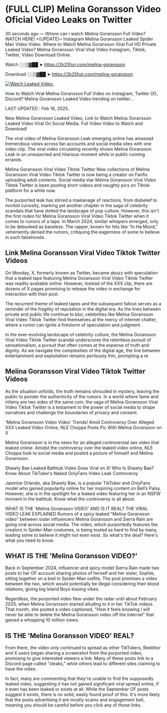 # (FULL CLIP) Melina Goransson Video Oficial Video Leaks on Twitter

30 seconds ago — Where can i watch Melina Goransson Full Video? WATCH HERE! +(UPDATE)~ Instagram Melina Goransson Leaked Spider Man Video Video. Where to Watch Melina Goransson Viral Full HD Private Leaked Video? Melina Goransson Viral Viral Video Instagram, Tiktok, Twitter, Video Download Online.

Watch ░░▒▓██ ➤ https://2k25fun.com/melina-goransson

Download ░░▒▓██ ➤ https://2k25fun.com/melina-goransson

[![Watch Leaked Video.](https://miro.medium.com/v2/resize:fit:828/format:webp/1*cilzJN44JGOrTw9NJCrNHA.gif "Watch Leaked Video")](https://2k25fun.com/melina-goransson)

How to Watch Viral Melina Goransson Full Video on Instagram, Twitter (X), Discord? Melina Goransson Leaked Video trending on twitter...

LAST UPDATED : Feb 16, 2025.

New Melina Goransson Leaked Video, Link to Watch Melina Goransson Leaked Video Viral On Social Media. Full Video Video to Watch and Download!

The viral video of Melina Goransson Leak emerging online has amassed tremendous views across fan accounts and social media sites with one video clip. The viral video circulating recently shows Melina Goransson Leak in an unexpected and hilarious moment while in public running errands.

Melina Goransson Viral Video Tiktok Twitter New collections of Melina Goransson Viral Video Tiktok Twitter is now being a creator on Fanfix uploading adult contents. Social media star Melina Goransson Viral Video Tiktok Twitter is been posting short videos and naughty pics on Tiktok platform for a while now.

The purported leak has stirred a maelanage of reactions, from disbelief to morbid curiosity, marking yet another chapter in the saga of celebrity scandals that have dotted the landscape of pop culture. However, this isn't the first rodeo for Melina Goransson Viral Video Tiktok Twitter when it comes to rumors of a tape. In March 2024, similar whispers emerged, only to be debunked as baseless. The rapper, known for hits like "In Ha Mood," vehemently denied the rumors, critiquing the eagerness of some to believe in such falsehoods.

## Link Melina Goransson Viral Video Tiktok Twitter Videos

On Monday, X, formerly known as Twitter, became abuzz with speculation that a leaked tape featuring Melina Goransson Viral Video Tiktok Twitter was readily available online. However, instead of the XXX clip, there are dozens of X pages promising to release the video in exchange for interaction with their post.

The recurrent theme of leaked tapes and the subsequent fallout serves as a reminder of the fragility of reputation in the digital era. As the lines between private and public life continue to blur, celebrities like Melina Goransson Viral Video Tiktok Twitter find themselves at the mercy of internet chatter, where a rumor can ignite a firestorm of speculation and judgment.

In the ever-evolving landscape of celebrity culture, the Melina Goransson Viral Video Tiktok Twitter scandal underscores the relentless pursuit of sensationalism, a pursuit that often comes at the expense of truth and dignity. As we navigate the complexities of the digital age, the line between entertainment and exploitation remains perilously thin, prompting a re

##  Melina Goransson Viral Video Tiktok Twitter Videos

As the situation unfolds, the truth remains shrouded in mystery, leaving the public to ponder the authenticity of the rumors. In a world where fame and infamy are two sides of the same coin, the saga of Melina Goransson Viral Video Tiktok Twitter is a testament to the power of social media to shape narratives and challenge the boundaries of privacy and consent.

'Melina Goransson Video Video' Trends! Amid Controversy Over Alleged XXX Leaked Video Online, NLE Choppa Posts Pic With Melina Goransson on X

Melina Goransson is in the news for an alleged controversial sex video that leaked online. Amidst the controversy over the leaked video online, NLE Choppa took to social media and posted a picture of himself and Melina Goransson.

Shawty Bae Leaked Bathtub Video Goes Viral on X! Who Is Shawty Bae? Know About TikToker’s Naked OnlyFans Video Leak Controversy

Jasmine Orlando, aka Shawty Bae, is a popular TikToker and OnlyFans model who gained popularity online for her inspiring content on Bell’s Palsy. However, she is in the spotlight for a leaked video featuring her in an NSFW moment in the bathtub. Know what the controversy is all about.

WHAT IS THE 'Melina Goransson VIDEO' AND IS IT REAL? THE VIRAL VIDEO LEAK EXPLAINED Rumors of a spicy leaked "Melina Goransson video" between sister influencers Melina Goransson and Sierra Rain are going viral across social media. The video, which purportedly features the creators in Spider-Man costumes, is being touted as hard to find by many, leading some to believe it might not even exist. So what's the deal? Here's what you need to know.

## WHAT IS THE 'Melina Goransson VIDEO?'

Back in September 2024, influencer and spicy model Sierra Rain made two posts to her OF account sharing photos of herself and her sister, Sophie, sitting together on a bed in Spider-Man outfits. The post promises a video between the two, which would potentially be illegal considering their blood relations, giving big Island Boys kissing vibes.

Regardless, the purported video flew under the radar until about February 2025, when Melina Goransson started alluding to it in her TikTok videos. That month, she posted a video captioned, "How it feels knowing I will never be able to delete the Melina Goransson video off the internet" that gained a whopping 10 million views.

## IS THE 'Melina Goransson VIDEO' REAL?

From there, the video only continued to spread as other TikTokers, Redditor and X users began sharing a screenshot from the purported video, promising to give interested viewers a link. Many of these posts link to a Discord page called "xleaks," while others lead to different sites claiming to have the video.

In fact, many are commenting that they're unable to find the supposedly leaked video, suggesting it has not gained significant viral spread online, if it even has been leaked or exists at all. While the September OF posts suggest it exists, there is no solid, easily found proof of this. It's more likely that the posts advertising it are mostly scams and engagement bait, meaning you should be careful before you click any of those links.